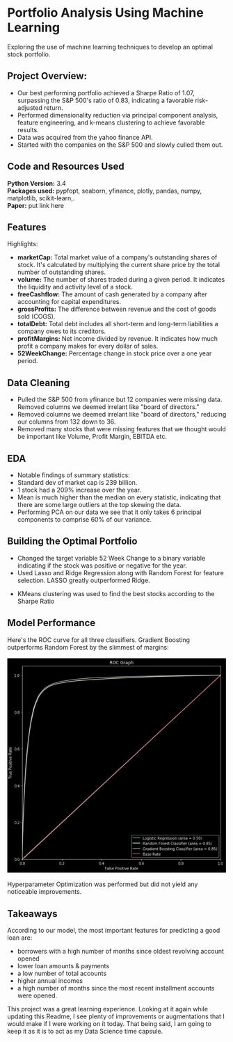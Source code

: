 # Portfolio Analysis Using Machine Learning

<!-- <img src="https://github.com/Huntsworth7/LendingClubClassification/blob/master/images/lending_club_logo.JPG"> -->

Exploring the use of machine learning techniques to develop an optimal stock portfolio. 


## Project Overview:
- Our best performing portfolio achieved a Sharpe Ratio of 1.07, surpassing the S&P 500's ratio of 0.83, indicating a favorable risk-adjusted return. 
- Performed dimensionality reduction via principal component analysis, feature engineering, and k-means clustering to achieve favorable results.    
- Data was acquired from the yahoo finance API. 
- Started with the companies on the S&P 500 and slowly culled them out. 

## Code and Resources Used
**Python Version:** 3.4<br>
**Packages used:** pypfopt, seaborn, yfinance, plotly, pandas, numpy, matplotlib, scikit-learn,.<br>
**Paper:** put link here

## Features
Highlights:
- **marketCap:** Total market value of a company's outstanding shares of stock. It's calculated by multiplying the current share price by the total number of outstanding shares.
- **volume:** The number of shares traded during a given period. It indicates the liquidity and activity level of a stock.
- **freeCashflow:** The amount of cash generated by a company after accounting for capital expenditures. 
- **grossProfits:** The difference between revenue and the cost of goods sold (COGS).
- **totalDebt:** Total debt includes all short-term and long-term liabilities a company owes to its creditors.
- **profitMargins:** Net income divided by revenue. It indicates how much profit a company makes for every dollar of sales.
- **52WeekChange:** Percentage change in stock price over a one year period.  

## Data Cleaning
- Pulled the S&P 500 from yfinance but 12 companies were missing data. Removed columns we deemed irrelant like "board of directors."
- Removed columns we deemed irrelant like "board of directors," reducing our columns from 132 down to 36. 
- Removed many stocks that were missing features that we thought would be important like Volume, Profit Margin, EBITDA etc. 

## EDA
- Notable findings of summary statistics:
- Standard dev of market cap is 239 billion.
- 1 stock had a 209% increase over the year.
- Mean is much higher than the median on every statistic, indicating that there are some large outliers at the top skewing the data.
- Performing PCA on our data we see that it only takes 6 principal components to comprise 60% of our variance.

<!--put PCA image here -->

## Building the Optimal Portfolio
- Changed the target variable 52 Week Change to a binary variable indicating if the stock was positive or negative for the year.
- Used Lasso and Ridge Regression along with Random Forest for feature selection. LASSO greatly outperformed Ridge.

<!-- put accuracy graph here -->

- KMeans clustering was used to find the best stocks according to the Sharpe Ratio

<!-- Put Sharpe Ratio Formula here -->


## Model Performance
Here's the ROC curve for all three classifiers. Gradient Boosting outperforms Random Forest by the slimmest of margins: <br><br>
<img src="https://github.com/Huntsworth7/LendingClubClassification/blob/master/images/roc_curve.JPG" width="540">

Hyperparameter Optimization was performed but did not yield any noticeable improvements.

## Takeaways
According to our model, the most important features for predicting a good loan are:
- borrowers with a high number of months since oldest revolving account opened
- lower loan amounts & payments
- a low number of total accounts
- higher annual incomes
- a high number of months since the most recent installment accounts were opened.

This project was a great learning experience. Looking at it again while updating this Readme, I see plenty of improvements or augmentations that I would make if I were working on it today. That being said, I am going to keep it as it is to act as my Data Science time capsule.
